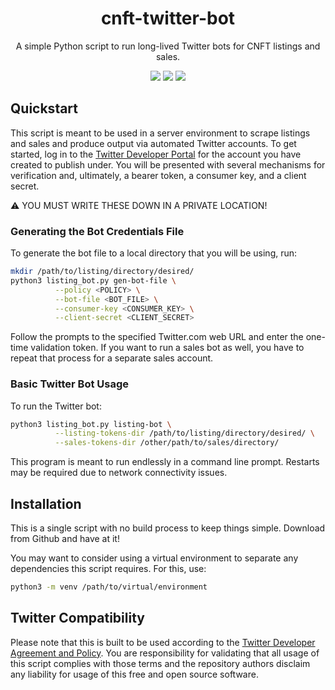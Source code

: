 <p align="center">
  <h1 align="center">cnft-twitter-bot</h1>
  <p align="center">A simple Python script to run long-lived Twitter bots for CNFT listings and sales.</p>
  <p align="center">
    <img src="https://img.shields.io/github/commit-activity/m/thaddeusdiamond/cnft-twitter-bot?style=for-the-badge" />
    <img src="https://img.shields.io/github/license/thaddeusdiamond/cnft-twitter-bot?style=for-the-badge" />
    <a href="https://twitter.com/wildtangz">
      <img src="https://img.shields.io/twitter/follow/wildtangz?style=for-the-badge&logo=twitter" />
    </a>
  </p>
</p>

## Quickstart

This script is meant to be used in a server environment to scrape listings and sales and produce output via automated Twitter accounts.  To get started, log in to the [Twitter Developer Portal](https://developer.twitter.com/en/portal/dashboard) for the account you have created to publish under.  You will be presented with several mechanisms for verification and, ultimately, a bearer token, a consumer key, and a client secret.

:warning: YOU MUST WRITE THESE DOWN IN A PRIVATE LOCATION!

### Generating the Bot Credentials File

To generate the bot file to a local directory that you will be using, run:
```bash
mkdir /path/to/listing/directory/desired/
python3 listing_bot.py gen-bot-file \
          --policy <POLICY> \
          --bot-file <BOT_FILE> \
          --consumer-key <CONSUMER_KEY> \
          --client-secret <CLIENT_SECRET>
```

Follow the prompts to the specified Twitter.com web URL and enter the one-time validation token.  If you want to run a sales bot as well, you have to repeat that process for a separate sales account.

### Basic Twitter Bot Usage

To run the Twitter bot:
```bash
python3 listing_bot.py listing-bot \
          --listing-tokens-dir /path/to/listing/directory/desired/ \
          --sales-tokens-dir /other/path/to/sales/directory/
```

This program is meant to run endlessly in a command line prompt.  Restarts may be required due to network connectivity issues.


## Installation

This is a single script with no build process to keep things simple.  Download from Github and have at it!

You may want to consider using a virtual environment to separate any dependencies this script requires.  For this, use:
```bash
python3 -m venv /path/to/virtual/environment
```

## Twitter Compatibility

Please note that this is built to be used according to the [Twitter Developer Agreement and Policy](https://developer.twitter.com/en/developer-terms/agreement-and-policy).  You are responsibility for validating that all usage of this script complies with those terms and the repository authors disclaim any liability for usage of this free and open source software.
